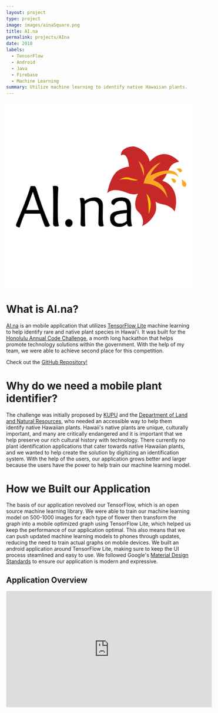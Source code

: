 ```yaml
---
layout: project
type: project
image: images/ainaSquare.png
title: AI.na
permalink: projects/AIna
date: 2018
labels:
  - TensorFlow
  - Android
  - Java
  - Firebase
  - Machine Learning
summary: Utilize machine learning to identify native Hawaiian plants.
---
```


<p align="center">
  <img  src="../images/ainaLogo.png">
</p>

# What is AI.na?

[AI.na](https://devpost.com/software/guccigang) is an mobile application that utilizes [TensorFlow Lite](https://www.tensorflow.org/lite/) machine learning to help identify rare and native plant species in Hawai'i. It was built for the [Honolulu Annual Code Challenge](http://hacc.hawaii.gov/), a month long hackathon that helps promote technology solutions within the government. With the help of my team, we were able to achieve second place for this competition.

Check out the [GitHub Repository!](https://github.com/brendtmcfeeley/AI.na)

# Why do we need a mobile plant identifier?

The challenge was initially proposed by [KUPU](http://www.kupuhawaii.org/) and the [Department of Land and Natural Resources](https://dlnr.hawaii.gov/), who needed an accessible way to help them identify native Hawaiian plants. Hawaii's native plants are unique, culturally important, and many are critically endangered and it is important that we help preserve our rich cultural history with technology. There currently no plant identification applications that cater towards native Hawaiian plants, and we wanted to help create the solution by digitizing an identification system. With the help of the users, our application grows better and larger because the users have the power to help train our machine learning model.

# How we Built our Application

The basis of our application revolved our TensorFlow, which is an open source machine learning library. We were able to train our machine learning model on 500-1000 images for each type of flower then transform the graph into a mobile optimized graph using TensorFlow Lite, which helped us keep the performance of our application optimal. This also means that we can push updated machine learning models to phones through updates, reducing the need to train actual graphs on mobile devices. We built an android application around TensorFlow Lite, making sure to keep the UI process steamlined and easy to use. We followed Google's [Material Design Standards](https://material.io/design/) to ensure our application is modern and expressive.

## Application Overview

<p align="center">
    <iframe width="560" height="315" src="https://youtu.be/Bln2W999FxA" frameborder="0" allowfullscreen></iframe>
</p>